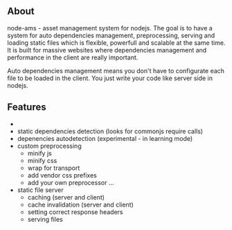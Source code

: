 ## About
node-ams - asset management system for nodejs. The goal is to have a system for auto 
dependencies management, preprocessing, serving and loading static files which is 
flexible, powerfull and scalable at the same time. 
It is built for massive websites where dependencies management and performance in the 
client are really important.

Auto dependencies management means you don't have to configurate each file to be loaded
in the client. You just write your code like server side in nodejs.


## Features
- 
- static dependencies detection (looks for commonjs require calls)
- depenencies autodetection (experimental - in learning mode)
- custom preprocessing
  - minify js
  - minify css
  - wrap for transport
  - add vendor css prefixes
  - add your own preprocessor ...
- static file server 
  - caching (server and client)
  - cache invalidation (server and client)
  - setting correct response headers
  - serving files